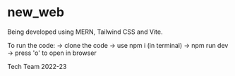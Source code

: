# new_web

Being developed using MERN, Tailwind CSS and Vite.

To run the code:
  -> clone the code
  -> use npm i (in terminal)
  -> npm run dev
  -> press 'o' to open in browser

Tech Team 2022-23
